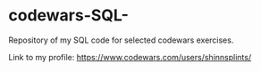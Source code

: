 # codewars-SQL-

Repository of my SQL code for selected codewars exercises.

Link to my profile: https://www.codewars.com/users/shinnsplints/

